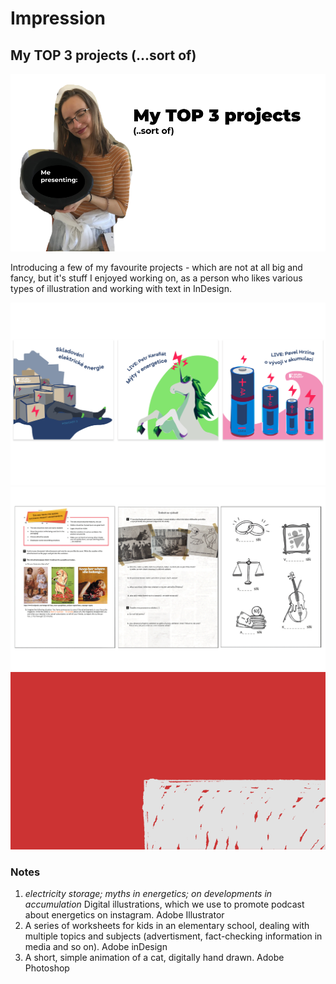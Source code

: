 # Impression

## My TOP 3 projects (...sort of)

![title slide](img/presentation-title-slide.png)

Introducing a few of my favourite projects - which are not at all big and fancy, but it's stuff I enjoyed working on, as a person who likes various types of illustration and working with text in InDesign.

![illustrations for energetics podcast used on instagram](img/portfolio-piece1.png)
![three work sheets for elementary school students](img/portfolio-piece2.png)
![a gif with a cat falling of a platform, transforming into a fidget spinner](gif/meow.gif)

### Notes
1. *electricity storage; myths in energetics; on developments in accumulation*
Digital illustrations, which we use to promote podcast about energetics on instagram. Adobe Illustrator 
2. A series of worksheets for kids in an elementary school, dealing with multiple topics and subjects (advertisment, fact-checking information in media and so on). Adobe inDesign
3. A short, simple animation of a cat, digitally hand drawn. Adobe Photoshop
